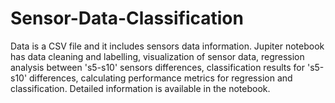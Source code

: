 # Sensor-Data-Classification

Data is a CSV file and it includes sensors data information. Jupiter notebook has 
data cleaning and labelling, 
visualization of sensor data, 
regression analysis between 's5-s10' sensors differences, classification results for 's5-s10' differences,
calculating performance metrics for regression and classification.
Detailed information is available in the notebook.

